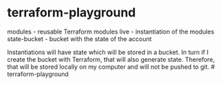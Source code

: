 # terraform-playground

modules - reusable Terraform modules
live - instantiation of the modules
state-bucket - bucket with the state of the account

Instantiations will have state which will be stored in a bucket.
In turn if I create the bucket with Terraform, that will also generate state. Therefore, that will be stored locally on my computer and will not be pushed to git.
#   t e r r a f o r m - p l a y g r o u n d  
 